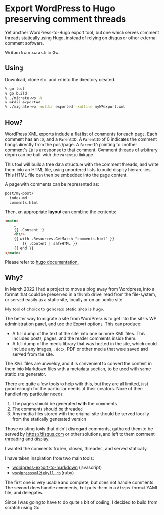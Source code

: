 # Export WordPress to Hugo preserving comment threads

Yet another WordPress-to-Hugo export tool, but one which serves comment threads
statically using Hugo, instead of relying on disqus or other
external comment software.

Written from scratch in Go.

## Using

Download, clone etc. and `cd` into the directory created.

``` sh
% go test
% go build
% ./migrate-wp -h
% mkdir exported
% ./migrate-wp -outdir exported -xmlfile myWPexport.xml
```

## How?

WordPress XML exports include a flat list of comments for each page. Each comment
has an `ID`, and a `ParentID`. A `ParentID` of 0 indicates the comment hangs
directly from the post/page. A `ParentID` pointing to another comment's `ID` is
a response to that comment.
Comment threads of arbitrary depth can be built with the `ParentID` linkage.

This tool will build a tree data structure with the comment threads, and write
them into an HTML file, using unordered lists to build display hierarchies.
This HTML file can then be embedded into the page content.

A page with comments can be represented as:

``` sh
post/my-post/
  index.md
  comments.html
```

Then, an appropriate **layout** can combine the contents:

``` html
<main>
    …
	{{ .Content }}
    <hr/>
    {{ with .Resources.GetMatch "comments.html" }}
        {{ .Content | safeHTML }}
    {{ end }}
</main>
```

Please refer to [hugo documentation.](https://gohugo.io/templates/lookup-order/)

## Why?

In March 2022 I had a project to move a blog away from Wordpress, into a format
that could be preserved in a thumb drive, read from the file-system, or served
easily as a static site, locally or on an public site.

My tool of choice to generate static sites is [hugo](https://gohugo.io/).

The better way to migrate a site from WordPress is to get into the site's
WP administration panel, and use the Export options.
This can produce:

- A full dump of the text of the site, into one or more XML files. This includes
  posts, pages, and the reader comments inside them.
- A full dump of the media library that was hosted in the site, which could
  include any images, `.docx`, PDF or other media that were saved and served
  from the site.

The XML files are unwieldy, and it is convenient to convert the content in them
into Markdown files with a metadata section, to be used with some static
site generator.

There are quite a few tools to help with this, but they are all limited,
just good enough for the particular needs of their creators.
None of them handled my particular needs:

1. The pages should be generated **with** the comments
2. The comments should be threaded
3. Any media files stored with the original site should be served locally from
  the statically generated version

Those existing tools that didn't disregard comments, gathered them to be served
by https://disqus.com or other solutions, and left to them comment threading
and display.

I wanted the comments frozen, closed, threaded, and served statically.

I have taken inspiration from two main tools:

- [wordpress-export-to-markdown](https://github.com/lonekorean/wordpress-export-to-markdown) (javascript)
- [`wordpressxml2jekyll.rb`](https://gist.github.com/markoa/268428) (ruby)

The first one is very usable and complete, but does not handle comments.
The second does handle comments, but puts them in a `disqus`-format YAML file,
and delegates.

Since I was going to have to do quite a bit of coding, I decided to build from
scratch using Go.
